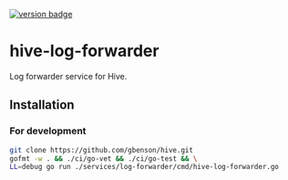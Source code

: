 [![version badge]](https://hub.docker.com/r/gbenson/hive-log-forwarder)

[version badge]: https://img.shields.io/docker/v/gbenson/hive-log-forwarder?color=limegreen

# hive-log-forwarder

Log forwarder service for Hive.

## Installation

### For development

```sh
git clone https://github.com/gbenson/hive.git
gofmt -w . && ./ci/go-vet && ./ci/go-test && \
LL=debug go run ./services/log-forwarder/cmd/hive-log-forwarder.go
```
